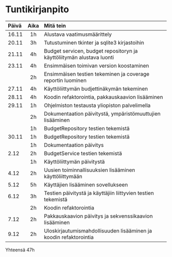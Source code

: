 # Tuntikirjanpito

| Päivä | Aika   | Mitä tein                   |
| :---- | :----: | :-------------------------- |
| 16.11 | 1h     | Alustava vaatimusmäärittely |                  
| 20.11 | 3h     | Tutustuminen tkinter ja sqlite3 kirjastoihin      |
| 21.11 | 4h     | Budget servicen, budget repositoryn ja käyttöliitymän alustava luonti       |
| 23.11 | 4h     | Ensimmäisen toimivan version koostaminen |
|       | 2h     | Ensimmäisen testien tekeminen ja coverage reportin luominen |
| 27.11 | 4h     | Käyttöliittymän budjettinäkymän tekeminen |
| 28.11 | 4h     | Koodin refaktorointia, pakkauskaavion lisääminen |
| 29.11 | 1h     | Ohjelmiston testausta yliopiston palvelimella |
|       | 2h     | Dokumentaation päivitystä, ympäristömuuttujien lisääminen |
|       | 1h     | BudgetRepository testien tekemistä |
| 30.11 | 1h     | BudgetRepository testien tekemistä |
|       | 1h     | Dokumentaation päivitys    |
| 2.12  | 2h     | BudgetService testien tekemistä |
|       | 1h     | Käyttöliittymän päivitystä |
| 4.12  | 2h     | Uusien toiminnallisuuksien lisääminen käyttöliittymään |
| 5.12  | 5h     | Käyttäjien lisääminen sovellukseen |
| 6.12  | 3h     | Testien päivitystä ja käyttäjiin liittyvien testien tekemistä |
|       | 2h     | Koodin refaktorointia |
| 7.12  | 2h     | Pakkauskaavion päivitys ja sekvenssikaavion lisääminen |
| 9.12  | 2h     | Uloskirjautumismahdollisuuden lisääminen ja koodin refaktorointia |

Yhteensä 47h